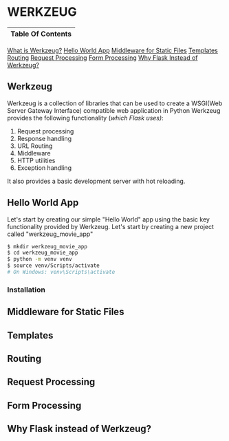 <div id="beginning"><h1>WERKZEUG</h1></div>

<b>Table Of Contents</b> |
------------ | 
[What is Werkzeug?](#intro)
[Hello World App](#helloworld)
[Middleware for Static Files](#mw-static)
[Templates](#templates)
[Routing](#routing)
[Request Processing](#request-processing)
[Form Processing](#form-processing)
[Why Flask Instead of Werkzeug?](#why-flask)

<div id="intro">
    <h2>Werkzeug</h2>
<p>Werkzeug is a collection of libraries that can be used to create a WSGI(Web Server Gateway Interface) compatible web application in Python
Werkzeug provides the following functionality (<i>which Flask uses)</i>:</p>
<ol>
    <li>Request processing</li>
    <li>Response handling</li>
    <li>URL Routing</li>
    <li>Middleware</li>
    <li>HTTP utilities</li>
    <li>Exception handling</li>
</ol>
<p>It also provides a basic development server with hot reloading.</p>
</div>

<div id="helloworld">
<h2>Hello World App</h2>
<p>Let's start by creating our simple "Hello World" app using the basic key functionality provided by Werkzeug. Let's start by creating a new project called "werkzeug_movie_app"</p>

```sh
$ mkdir werkzeug_movie_app
$ cd werkzeug_movie_app
$ python -m venv venv
$ source venv/Scripts/activate
# On Windows: venv\Scripts\activate
```



<h3>Installation</h3>

</div>

<div id="mw-static">
    <h2>Middleware for Static Files</h2>
</div>

<div id="templates">
    <h2>Templates</h2>
</div>

<div id="routing">
    <h2>Routing</h2>
</div>

<div id="request-processing">
    <h2>Request Processing</h2>
</div>

<div id="form-processing">
    <h2>Form Processing</h2>
</div>

<div id="why-flask">
    <h2>Why Flask instead of Werkzeug?</h2>
</div>